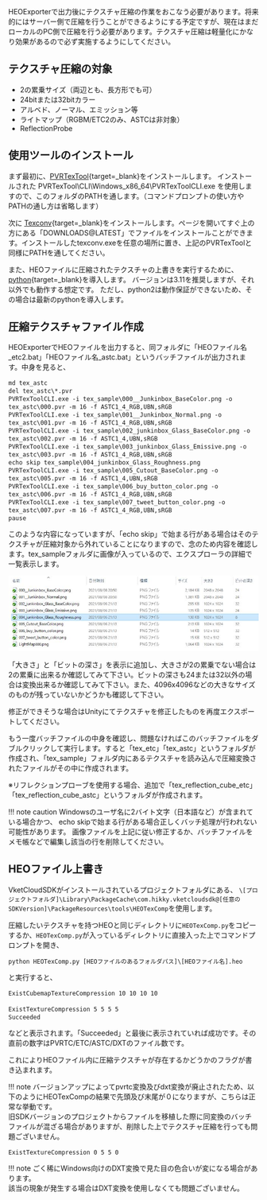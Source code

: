 HEOExporterで出力後にテクスチャ圧縮の作業をおこなう必要があります。将来的にはサーバー側で圧縮を行うことができるようにする予定ですが、現在はまだローカルのPC側で圧縮を行う必要があります。テクスチャ圧縮は軽量化にかなり効果があるので必ず実施するようにしてください。


## テクスチャ圧縮の対象
- 2の累乗サイズ（両辺とも、長方形でも可）
- 24bitまたは32bitカラー
- アルベド、ノーマル、エミッション等
- ライトマップ（RGBM/ETC2のみ、ASTCは非対象）
- ReflectionProbe

## 使用ツールのインストール
まず最初に、[PVRTexTool](https://developer.imaginationtech.com/pvrtextool/){target=_blank}をインストールします。
インストールされた PVRTexTool\CLI\Windows_x86_64\PVRTexToolCLI.exe を使用しますので、このフォルダのPATHを通します。（コマンドプロンプトの使い方やPATHの通し方は省略します）

次に [Texconv](https://github.com/Microsoft/DirectXTex/wiki/Texconv){target=_blank}をインストールします。ページを開いてすぐ上の方にある「DOWNLOADS@LATEST」でファイルをインストールことができます。インストールしたtexconv.exeを任意の場所に置き、上記のPVRTexToolと同様にPATHを通してください。

また、HEOファイルに圧縮されたテクスチャの上書きを実行するために、[python](https://www.python.org/downloads/){target=_blank}を導入します。
バージョンは3.11を推奨しますが、それ以外でも動作する想定です。
ただし、python2は動作保証ができないため、その場合は最新のpythonを導入します。

## 圧縮テクスチャファイル作成
HEOExporterでHEOファイルを出力すると、同フォルダに「HEOファイル名_etc2.bat」「HEOファイル名_astc.bat」というバッチファイルが出力されます。中身を見ると、
```
md tex_astc
del tex_astc\*.pvr
PVRTexToolCLI.exe -i tex_sample\000__Junkinbox_BaseColor.png -o tex_astc\000.pvr -m 16 -f ASTC1_4_RGB,UBN,sRGB
PVRTexToolCLI.exe -i tex_sample\001__Junkinbox_Normal.png -o tex_astc\001.pvr -m 16 -f ASTC1_4_RGB,UBN,sRGB
PVRTexToolCLI.exe -i tex_sample\002_junkinbox_Glass_BaseColor.png -o tex_astc\002.pvr -m 16 -f ASTC1_4,UBN,sRGB
PVRTexToolCLI.exe -i tex_sample\003_junkinbox_Glass_Emissive.png -o tex_astc\003.pvr -m 16 -f ASTC1_4_RGB,UBN,sRGB
echo skip tex_sample\004_junkinbox_Glass_Roughness.png
PVRTexToolCLI.exe -i tex_sample\005_Cutout_BaseColor.png -o tex_astc\005.pvr -m 16 -f ASTC1_4,UBN,sRGB
PVRTexToolCLI.exe -i tex_sample\006_buy_button_color.png -o tex_astc\006.pvr -m 16 -f ASTC1_4_RGB,UBN,sRGB
PVRTexToolCLI.exe -i tex_sample\007_tweet_button_color.png -o tex_astc\007.pvr -m 16 -f ASTC1_4_RGB,UBN,sRGB
pause
```
このような内容になっていますが、「echo skip」で始まる行がある場合はそのテクスチャが圧縮対象から外れていることになりますので、念のため内容を確認します。tex_sampleフォルダに画像が入っているので、エクスプローラの詳細で一覧表示します。

![TexSampleFolder](he_image/TexSampleFolder.jpg)

「大きさ」と「ビットの深さ」を表示に追加し、大きさが2の累乗でない場合は2の累乗に出来るか確認してみて下さい。ビットの深さも24または32以外の場合は変換出来るか確認してみて下さい。また、4096x4096などの大きなサイズのものが残っていないかどうかも確認して下さい。

修正ができそうな場合はUnityにてテクスチャを修正したものを再度エクスポートしてください。

もう一度バッチファイルの中身を確認し、問題なければこのバッチファイルをダブルクリックして実行します。すると「tex_etc」「tex_astc」というフォルダが作成され、「tex_sample」フォルダ内にあるテクスチャを読み込んで圧縮変換されたファイルがその中に作成されます。

※リフレクションプローブを使用する場合、追加で「tex_reflection_cube_etc」「tex_reflection_cube_astc」というフォルダが作成されます。

!!! note caution
    Windowsのユーザ名に2バイト文字（日本語など）が含まれている場合かつ、
    echo skipで始まる行がある場合正しくバッチ処理が行われない可能性があります。
    画像ファイルを上記に従い修正するか、バッチファイルをメモ帳などで編集し該当の行を削除してください。

## HEOファイル上書き

VketCloudSDKがインストールされているプロジェクトフォルダにある、
`\[プロジェクトフォルダ]\Library\PackageCache\com.hikky.vketcloudsdk@[任意のSDKVersion]\PackageResources\tools\HEOTexComp`を使用します。

圧縮したいテクスチャを持つHEOと同じディレクトリに`HEOTexComp.py`をコピーするか、`HEOTexComp.py`が入っているディレクトリに直接入った上でコマンドプロンプトを開き、

``````
python HEOTexComp.py [HEOファイルのあるフォルダパス]\[HEOファイル名].heo
``````

と実行すると、

``````
ExistCubemapTextureCompression 10 10 10 10

ExistTextureCompression 5 5 5 5
Succeeded
``````

などと表示されます。「Succeeded」と最後に表示されていれば成功です。その直前の数字はPVRTC/ETC/ASTC/DXTのファイル数です。

これによりHEOファイル内に圧縮テクスチャが存在するかどうかのフラグが書き込まれます。

!!! note
    バージョンアップによってpvrtc変換及びdxt変換が廃止されたため、以下のようにHEOTexCompの結果で先頭及び末尾が０になりますが、こちらは正常な挙動です。<br>
    旧SDKバージョンのプロジェクトからファイルを移植した際に同変換のバッチファイルが混ざる場合がありますが、削除した上でテクスチャ圧縮を行っても問題ございません。

    ExistTextureCompression 0 5 5 0

!!! note
    ごく稀にWindows向けのDXT変換で見た目の色合いが変になる場合があります。<br>
    該当の現象が発生する場合はDXT変換を使用しなくても問題ございません。